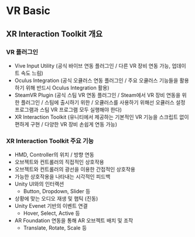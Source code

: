 # VR Basic

## XR Interaction Toolkit 개요

### VR 플러그인

- Vive Input Utility (공식 바이브 연동 플러그인 / 다른 VR 장비 연동 가능, 업데이트 속도 느림)
- Oculus Integration (공식 오큘러스 연동 플러그인 / 주요 오큘러스 기능들을 활용하기 위해 반드시 Oculus Integration 활용)
- SteamVR Plugin (공식 스팀 VR 연동 플러그인 / Steam에서 VR 장비 연동을 위한 플러그인 / 스팀에 출시하기 위한 / 오큘러스를 사용하기 위해선 오큘러스 설정 프로그램과 스팀 VR 프로그램 모두 실행해야 한다)
- XR Interaction Toolkit (유니티에서 제공하는 기본적인 VR 기능을 스크립트 없이 편하게 구현 / 다양한 VR 장비 손쉽게 연동 가능)

### XR Interaction Toolkit 주요 기능

- HMD, Controller의 위치 / 방향 연동
- 오브젝트와 컨트롤러의 직접적인 상호작용
- 오브젝트와 컨트롤러의 광선을 이용한 간접적인 상호작용
- 가능한 상호작용을 나타내는 시각적인 피드백
- Unity UI와의 인터랙션
  - Button, Dropdown, Slider 등
- 상황에 맞는 오디오 재생 및 햅틱 (진동)
- Unity Evenet 기반의 이벤트 연결
  - Hover, Select, Active 등
- AR Foundation 연동을 통해 AR 오브젝트 배치 및 조작
  - Translate, Rotate, Scale 등